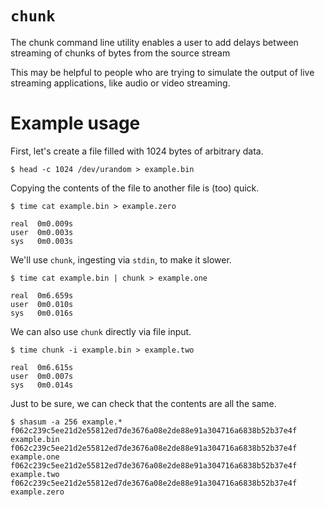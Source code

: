 # `chunk`
The chunk command line utility enables a user to add delays between streaming of chunks of bytes from the source stream

This may be helpful to people who are trying to simulate the output of live streaming applications, like audio or video streaming.

# Example usage
First, let's create a file filled with 1024 bytes of arbitrary data.
```
$ head -c 1024 /dev/urandom > example.bin
```

Copying the contents of the file to another file is (too) quick.
```
$ time cat example.bin > example.zero

real  0m0.009s
user  0m0.003s
sys   0m0.003s
```

We'll use `chunk`, ingesting via `stdin`, to make it slower.
```
$ time cat example.bin | chunk > example.one

real  0m6.659s
user  0m0.010s
sys   0m0.016s
```

We can also use `chunk` directly via file input.
```
$ time chunk -i example.bin > example.two

real  0m6.615s
user  0m0.007s
sys   0m0.014s
```

Just to be sure, we can check that the contents are all the same.
```
$ shasum -a 256 example.*
f062c239c5ee21d2e55812ed7de3676a08e2de88e91a304716a6838b52b37e4f  example.bin
f062c239c5ee21d2e55812ed7de3676a08e2de88e91a304716a6838b52b37e4f  example.one
f062c239c5ee21d2e55812ed7de3676a08e2de88e91a304716a6838b52b37e4f  example.two
f062c239c5ee21d2e55812ed7de3676a08e2de88e91a304716a6838b52b37e4f  example.zero
```
